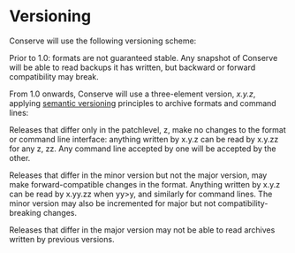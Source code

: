Versioning
==========

Conserve will use the following versioning scheme:

Prior to 1.0: formats are not guaranteed stable. Any snapshot of Conserve will
be able to read backups it has written, but backward or forward compatibility
may break.

From 1.0 onwards, Conserve will use a three-element version, _x.y.z_, applying
[semantic versioning](http://semver.org/) principles to archive formats and
command lines:

Releases that differ only in the patchlevel, z, make no changes to the format
or command line interface: anything written by x.y.z can be read by x.y.zz for
any z, zz.  Any command line accepted by one will be accepted by the other.

Releases that differ in the minor version but not the major version, may make
forward-compatible changes in the format.  Anything written by x.y.z can be
read by x.yy.zz when yy>y, and similarly for command lines.  The minor version
may also be incremented for major but not compatibility-breaking changes.

Releases that differ in the major version may not be able to read archives
written by previous versions.
